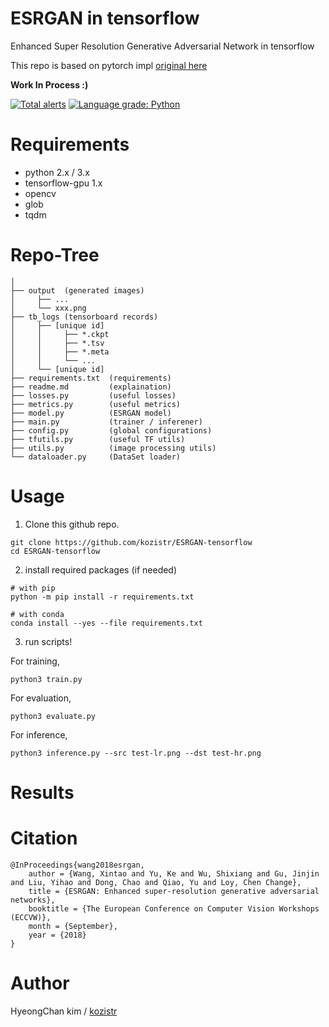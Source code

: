 # ESRGAN in tensorflow
Enhanced Super Resolution Generative Adversarial Network in tensorflow

This repo is based on pytorch impl [original here](https://github.com/xinntao/ESRGAN)

**Work In Process :)**

[![Total alerts](https://img.shields.io/lgtm/alerts/g/kozistr/ESRGAN-tensorflow.svg?logo=lgtm&logoWidth=18)](https://lgtm.com/projects/g/kozistr/ESRGAN-tensorflow/alerts/)
[![Language grade: Python](https://img.shields.io/lgtm/grade/python/g/kozistr/ESRGAN-tensorflow.svg?logo=lgtm&logoWidth=18)](https://lgtm.com/projects/g/kozistr/ESRGAN-tensorflow/context:python)

# Requirements

* python 2.x / 3.x
* tensorflow-gpu 1.x
* opencv
* glob
* tqdm

# Repo-Tree

```
│
├── output  (generated images)
│     ├── ...
│     └── xxx.png
├── tb_logs (tensorboard records)
│     ├── [unique id]
│     │     ├── *.ckpt
│     │     ├── *.tsv
│     │     ├── *.meta
│     │     └── ...
│     └── [unique id]
├── requirements.txt  (requirements)
├── readme.md         (explaination)
├── losses.py         (useful losses)
├── metrics.py        (useful metrics)
├── model.py          (ESRGAN model)
├── main.py           (trainer / inferener)
├── config.py         (global configurations)
├── tfutils.py        (useful TF utils)
├── utils.py          (image processing utils)
└── dataloader.py     (DataSet loader)
```

# Usage

1. Clone this github repo.
```
git clone https://github.com/kozistr/ESRGAN-tensorflow
cd ESRGAN-tensorflow
```

2. install required packages (if needed)
```
# with pip
python -m pip install -r requirements.txt

# with conda
conda install --yes --file requirements.txt
```

3. run scripts!

For training,

```python3 train.py```

For evaluation,

```python3 evaluate.py```

For inference,

```python3 inference.py --src test-lr.png --dst test-hr.png```

# Results

# Citation

```
@InProceedings{wang2018esrgan,
    author = {Wang, Xintao and Yu, Ke and Wu, Shixiang and Gu, Jinjin and Liu, Yihao and Dong, Chao and Qiao, Yu and Loy, Chen Change},
    title = {ESRGAN: Enhanced super-resolution generative adversarial networks},
    booktitle = {The European Conference on Computer Vision Workshops (ECCVW)},
    month = {September},
    year = {2018}
}
```

# Author
HyeongChan kim / [kozistr](http://kozistr.tech)

